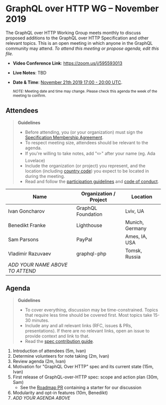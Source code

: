 # GraphQL over HTTP WG – November 2019

The GraphQL over HTTP Working Group meets monthly to discuss proposed additions
to the GraphQL over HTTP Specification and other relevant topics.
This is an open meeting in which anyone in the GraphQL community may attend.
*To attend this meeting or propose agenda, edit this file.*

- **Video Conference Link**: https://zoom.us/j/595593013
- **Live Notes**: TBD
- **Date & Time**: [November 21th 2019 17:00 - 20:00 UTC](https://www.timeanddate.com/worldclock/meetingdetails.html?year=2019&month=11&day=21&hour=17&min=0&sec=0&p1=224&p2=179&p3=136&p4=37&p5=239&p6=101&p7=152).

  <small>*NOTE:* Meeting date and time may change. Please check this agenda the week of the meeting to confirm.</small>

## Attendees

> **Guidelines**
> - Before attending, you (or your organization) must sign the [Specification Membership Agreement](https://github.com/graphql/foundation).
> - To respect meeting size, attendees should be relevant to the agenda.
> - If you're willing to take notes, add "✏️" after your name (eg. Ada Lovelace)
> - Include the organization (or project) you represent, and the location (including [country code](https://en.wikipedia.org/wiki/List_of_ISO_3166_country_codes#Current_ISO_3166_country_codes)) you expect to be located in during the meeting.
> - Read and follow the [participation guidelines](https://github.com/graphql/graphql-wg#participation-guidelines) and [code of conduct](https://github.com/graphql/foundation/blob/master/CODE-OF-CONDUCT.md).

| Name                     | Organization / Project   | Location
| ------------------------ | ------------------------ | ------------------------
| Ivan Goncharov           | GraphQL Foundation       | Lviv, UA
| Benedikt Franke          | Lighthouse               | Munich, Germany
| Sam Parsons              | PayPal                   | Ames, IA, USA
| Vladimir Razuvaev        | graphql-php              | Tomsk, Russia
| *ADD YOUR NAME ABOVE TO ATTEND*

## Agenda

> **Guidelines**
> - To cover everything, discussion may be time-constrained. Topics that require less time should be covered first. Most topics take 15-30 minutes.
> - Include any and all relevant links (RFC, issues & PRs, presentations). If there are no relevant links, open an issue to provide context and link to that.
> - Read the [spec contribution guide](https://github.com/graphql/graphql-spec/blob/master/CONTRIBUTING.md).

<!--

Example agenda item:

1. Discuss moving the subscriptions proposal to stage 2 (30m, Lee)
   - [Subscriptions RFC](link.to/the-relevant/pr-or-issue-or-doc)
   - [GraphQL.js PR](github.link/to/the/project/pr)
   - [Another Relevant Link](youre.getting/the-idea.now)

-->

1. Introduction of attendees (5m, Ivan)
1. Determine volunteers for note taking (2m, Ivan)
1. Review agenda (2m, Ivan)
1. Motivation for "GraphQL Over HTTP" spec and its current state (15m, Ivan)
1. First release of GraphQL-over-HTTP spec: scope and action plan (30m, Sam)
   - See the [Roadmap PR](https://github.com/APIs-guru/graphql-over-http/pull/24) containing a starter for our discussion
1. Modularity and opt-in features (10m, Benedikt)
1. *ADD YOUR AGENDA ABOVE*
